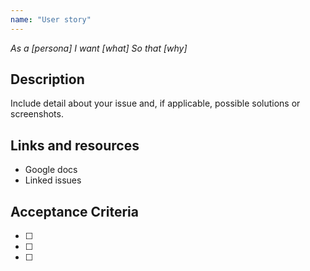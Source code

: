 ```yaml
---
name: "User story"
---
```


_As a [persona]
I want [what]
So that [why]_

## Description

Include detail about your issue and, if applicable, possible solutions or screenshots.

## Links and resources

* Google docs
* Linked issues

## Acceptance Criteria

* [ ]
* [ ]
* [ ]
